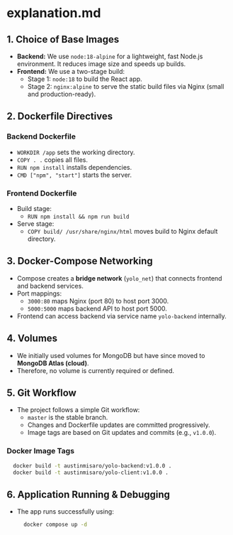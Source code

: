 # explanation.md

## 1. Choice of Base Images

- **Backend:** We use `node:18-alpine` for a lightweight, fast Node.js environment. It reduces image size and speeds up builds.
- **Frontend:** We use a two-stage build:
  - Stage 1: `node:18` to build the React app.
  - Stage 2: `nginx:alpine` to serve the static build files via Nginx (small and production-ready).

## 2. Dockerfile Directives

### Backend Dockerfile
- `WORKDIR /app` sets the working directory.
- `COPY . .` copies all files.
- `RUN npm install` installs dependencies.
- `CMD ["npm", "start"]` starts the server.

### Frontend Dockerfile
- Build stage:
  - `RUN npm install && npm run build`
- Serve stage:
  - `COPY build/ /usr/share/nginx/html` moves build to Nginx default directory.

## 3. Docker-Compose Networking

- Compose creates a **bridge network**  (`yolo_net`) that connects frontend and backend services.
- Port mappings:
  - `3000:80` maps Nginx (port 80) to host port 3000.
  - `5000:5000` maps backend API to host port 5000.
- Frontend can access backend via service name `yolo-backend` internally.

## 4. Volumes

- We initially used volumes for MongoDB but have since moved to **MongoDB Atlas (cloud)**.
- Therefore, no volume is currently required or defined.

## 5. Git Workflow

- The project follows a simple Git workflow:
  - `master` is the stable branch.
  - Changes and Dockerfile updates are committed progressively.
  - Image tags are based on Git updates and commits (e.g., `v1.0.0`).

### Docker Image Tags

  ```bash
    docker build -t austinmisaro/yolo-backend:v1.0.0 .
    docker build -t austinmisaro/yolo-client:v1.0.0 .
  ```
## 6. Application Running & Debugging

- The app runs successfully using:

  ```bash  
    docker compose up -d
  ```